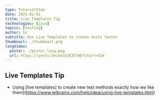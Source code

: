```yaml
---
type: TutorialStep
date: 2021-01-01
title: Live Templates Tip
technologies: [java]
topics: [testing]
author: hs
subtitle: Use Live Templates to create tests faster
thumbnail: ./thumbnail.png
longVideo:
  poster: ./poster_long.png
  url: https://youtu.be/we3zJE3hlWE?start=434
---
```


## Live Templates Tip
- Using [live templates] to create new test methods exactly how we like them](https://www.jetbrains.com/help/idea/using-live-templates.html)
